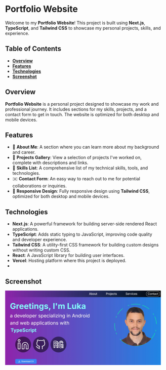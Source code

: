 # **Portfolio Website**

Welcome to my **Portfolio Website**! This project is built using **Next.js**, **TypeScript**, and **Tailwind CSS** to showcase my personal projects, skills, and experience.

## **Table of Contents**

- **[Overview](#overview)**
- **[Features](#features)**
- **[Technologies](#technologies)**
- **[Screenshot](#screenshot)**

## **Overview**

**Portfolio Website** is a personal project designed to showcase my work and professional journey. It includes sections for my skills, projects, and a contact form to get in touch. The website is optimized for both desktop and mobile devices.

## **Features**

- 💼 **About Me**: A section where you can learn more about my background and career.
- 📂 **Projects Gallery**: View a selection of projects I've worked on, complete with descriptions and links.
- 📝 **Skills List**: A comprehensive list of my technical skills, tools, and technologies.
- ✉️ **Contact Form**: An easy way to reach out to me for potential collaborations or inquiries.
- 📱 **Responsive Design**: Fully responsive design using **Tailwind CSS**, optimized for both desktop and mobile devices.

## **Technologies**

- **Next.js**: A powerful framework for building server-side rendered React applications.
- **TypeScript**: Adds static typing to JavaScript, improving code quality and developer experience.
- **Tailwind CSS**: A utility-first CSS framework for building custom designs without writing custom CSS.
- **React**: A JavaScript library for building user interfaces.
- **Vercel**: Hosting platform where this project is deployed.
-

## **Screenshot**

![Portfolio Website Screenshot](public/portfolio.webp)
